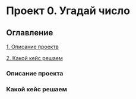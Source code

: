 # Проект 0. Угадай число

## Оглавление
[1. Описание проектв](https://github.com/almazrl80/ds/tree/main?tab=readme-ov-file#описание-проекта)

[2. Какой кейс решаем](https://github.com/almazrl80/ds/blob/main/readme.md#какой-кейс-решаем)
### Описание проекта
### Какой кейс решаем